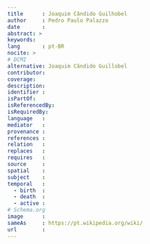 ```yaml
---
title      : Joaquim Cândido Guilhobel
author     : Pedro Paulo Palazzo
date       :
abstract: >
keywords:
lang       : pt-BR
nocite: >
# DCMI
alternative: Joaquim Cândido Guillobel
contributor:
coverage:
description:
identifier :
isPartOf:
isReferencedBy:
isRequiredBy:
language   :
mediator   :
provenance :
references :
relation   :
replaces   :
requires   :
source     :
spatial    :
subject    :
temporal   :
  - birth  :
  - death  :
  - active :
# Schema.org
image      :
sameAs     : https://pt.wikipedia.org/wiki/
url        :
---
```


